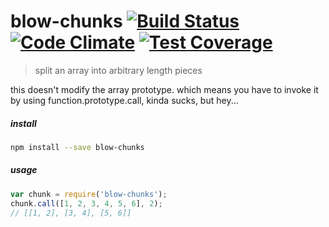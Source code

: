 
# blow-chunks [![Build Status](https://travis-ci.org/skibz/blow-chunks.svg)](https://travis-ci.org/skibz/blow-chunks) [![Code Climate](https://codeclimate.com/github/skibz/blow-chunks/badges/gpa.svg)](https://codeclimate.com/github/skibz/blow-chunks) [![Test Coverage](https://codeclimate.com/github/skibz/blow-chunks/badges/coverage.svg)](https://codeclimate.com/github/skibz/blow-chunks/coverage)

> split an array into arbitrary length pieces

this doesn't modify the array prototype. which means you have to invoke it by using function.prototype.call, kinda sucks, but hey...

##### install

```bash
npm install --save blow-chunks
```

##### usage

```javascript
var chunk = require('blow-chunks');
chunk.call([1, 2, 3, 4, 5, 6], 2);
// [[1, 2], [3, 4], [5, 6]]
```
